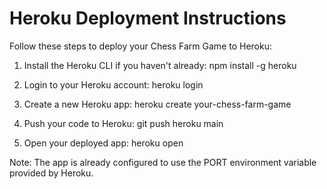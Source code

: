 # Heroku Deployment Instructions
Follow these steps to deploy your Chess Farm Game to Heroku:

1. Install the Heroku CLI if you haven't already:
   npm install -g heroku

2. Login to your Heroku account:
   heroku login

3. Create a new Heroku app:
   heroku create your-chess-farm-game

4. Push your code to Heroku:
   git push heroku main

5. Open your deployed app:
   heroku open

Note: The app is already configured to use the PORT environment variable provided by Heroku.
